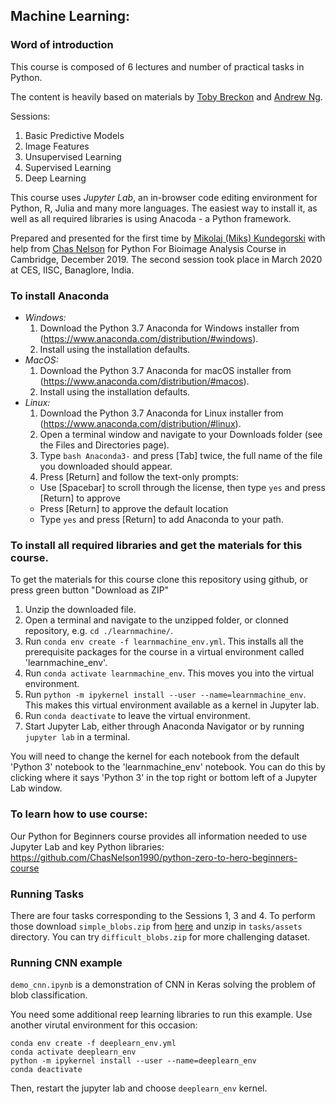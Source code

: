 ## Machine Learning:

### Word of introduction
This course is composed of 6 lectures and number of practical tasks in Python.

The content is heavily based on materials by [Toby Breckon](http://breckon.eu/toby/teaching/mltutorial/) and [Andrew Ng](https://www.coursera.org/learn/machine-learning/).

Sessions:
1. Basic Predictive Models
2. Image Features
3. Unsupervised Learning
4. Supervised Learning
5. Deep Learning

This course uses *Jupyter Lab*, an in-browser code editing environment for Python, R, Julia and many more languages. The easiest way to install it, as well as all required libraries is using Anacoda - a Python framework.

Prepared and presented for the first time by [Mikolaj (Miks) Kundegorski](https://mixmixmix.github.io) with help from [Chas Nelson](https://chasnelson.co.uk) for Python For Bioimage Analysis Course in Cambridge, December 2019. 
The second session took place in March 2020 at CES, IISC, Banaglore, India.

### To install Anaconda

* *Windows:*
  1. Download the Python 3.7 Anaconda for Windows installer from (https://www.anaconda.com/distribution/#windows).
  2. Install using the installation defaults.
* *MacOS:*
  1. Download the Python 3.7 Anaconda for macOS installer from (https://www.anaconda.com/distribution/#macos).
  2. Install using the installation defaults.
* *Linux:*
  1. Download the Python 3.7 Anaconda for Linux installer from (https://www.anaconda.com/distribution/#linux).
  2. Open a terminal window and navigate to your Downloads folder (see the Files and Directories page).
  3. Type `bash Anaconda3-` and press [Tab] twice, the full name of the file you downloaded should appear.
  4. Press [Return] and follow the text-only prompts:
    * Use [Spacebar] to scroll through the license, then type `yes` and press [Return] to approve
    * Press [Return] to approve the default location
    * Type `yes` and press [Return] to add Anaconda to your path.
    
### To install all required libraries and get the materials for this course.

To get the materials for this course clone this repository using github, or press green button "Download as ZIP"

1. Unzip the downloaded file.
2. Open a terminal and navigate to the unzipped folder, or clonned repository, e.g. `cd ./learnmachine/`.
3. Run `conda env create -f learnmachine_env.yml`. This installs all the prerequisite packages for the course in a virtual environment called 'learnmachine_env'.
4. Run `conda activate learnmachine_env`. This moves you into the virtual environment.
5. Run `python -m ipykernel install --user --name=learnmachine_env`. This makes this virtual environment available as a kernel in Jupyter lab.
6. Run `conda deactivate` to leave the virtual environment.
7. Start Jupyter Lab, either through Anaconda Navigator or by running `jupyter lab` in a terminal.

You will need to change the kernel for each notebook from the default 'Python 3' notebook to the 'learnmachine_env' notebook. You can do this by clicking where it says 'Python 3' in the top right or bottom left of a Jupyter Lab window.

### To learn how to use course:

Our Python for Beginners course provides all information needed to use Jupyter Lab and key Python libraries: https://github.com/ChasNelson1990/python-zero-to-hero-beginners-course

### Running Tasks

There are four tasks corresponding to the Sessions 1, 3 and 4. To perform those download `simple_blobs.zip` from [here](https://www.dropbox.com/sh/0s1mo71j99p1di3/AACscxEOM1mXnGhIZICCoMMDa?dl=0) and unzip in `tasks/assets` directory. You can try `difficult_blobs.zip` for more challenging dataset.



### Running CNN example

`demo_cnn.ipynb` is a demonstration of CNN in Keras solving the problem of blob classification.

You need some additional reep learning libraries to run this example. Use another virutal environment for this occasion:

```
conda env create -f deeplearn_env.yml
conda activate deeplearn_env
python -m ipykernel install --user --name=deeplearn_env
conda deactivate
```
Then, restart the jupyter lab and choose `deeplearn_env` kernel.
